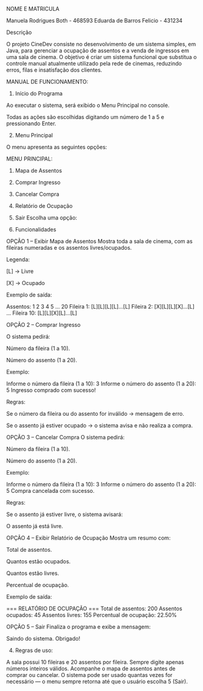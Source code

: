 NOME E MATRICULA

Manuela Rodrigues Both - 468593
Eduarda de Barros Felicio - 431234


Descrição 

O projeto CineDev consiste no desenvolvimento de um sistema simples, em Java, para gerenciar a ocupação de assentos e a venda de ingressos em uma sala de cinema. O objetivo é criar um sistema funcional que substitua o controle manual atualmente utilizado pela rede de cinemas, reduzindo erros, filas e insatisfação dos clientes.

   
 MANUAL DE FUNCIONAMENTO:

1. Início do Programa

Ao executar o sistema, será exibido o Menu Principal no console.

Todas as ações são escolhidas digitando um número de 1 a 5 e pressionando Enter.

2. Menu Principal


O menu apresenta as seguintes opções:

 MENU PRINCIPAL:
 
1. Mapa de Assentos
2. Comprar Ingresso
3. Cancelar Compra
4. Relatório de Ocupação
5. Sair
Escolha uma opção: 

3. Funcionalidades

  OPÇÃO 1 – Exibir Mapa de Assentos
Mostra toda a sala de cinema, com as fileiras numeradas e os assentos livres/ocupados.

Legenda:

[L] → Livre

[X] → Ocupado

Exemplo de saída:

Assentos:   1  2  3  4  5 ... 20
Fileira  1: [L][L][L][L]...[L]
Fileira  2: [X][L][L][X]...[L]
...
Fileira 10: [L][L][X][L]...[L]

 OPÇÃO 2 – Comprar Ingresso

O sistema pedirá:

Número da fileira (1 a 10).

Número do assento (1 a 20).

Exemplo:

Informe o número da fileira (1 a 10): 3
Informe o número do assento (1 a 20): 5
Ingresso comprado com sucesso!

 Regras:

Se o número da fileira ou do assento for inválido → mensagem de erro.

Se o assento já estiver ocupado → o sistema avisa e não realiza a compra.

 OPÇÃO 3 – Cancelar Compra
O sistema pedirá:

Número da fileira (1 a 10).

Número do assento (1 a 20).

Exemplo:

Informe o número da fileira (1 a 10): 3
Informe o número do assento (1 a 20): 5
Compra cancelada com sucesso.

 Regras:

Se o assento já estiver livre, o sistema avisará:

O assento já está livre.

  OPÇÃO 4 – Exibir Relatório de Ocupação
Mostra um resumo com:

Total de assentos.

Quantos estão ocupados.

Quantos estão livres.

Percentual de ocupação.

Exemplo de saída:


=== RELATÓRIO DE OCUPAÇÃO ===
Total de assentos: 200
Assentos ocupados: 45
Assentos livres: 155
Percentual de ocupação: 22.50%

  OPÇÃO 5 – Sair
Finaliza o programa e exibe a mensagem:

Saindo do sistema. Obrigado!

4. Regras de uso:

 A sala possui 10 fileiras e 20 assentos por fileira.
  Sempre digite apenas números inteiros válidos.
 Acompanhe o mapa de assentos antes de comprar ou cancelar.
 O sistema pode ser usado quantas vezes for necessário — o menu sempre retorna até que o usuário escolha 5 (Sair).
